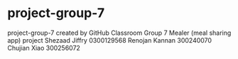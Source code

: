 # project-group-7
project-group-7 created by GitHub Classroom
Group 7 Mealer (meal sharing app) project
Shezaad Jiffry 0300129568
Renojan Kannan 300240070
Chujian Xiao   300256072
